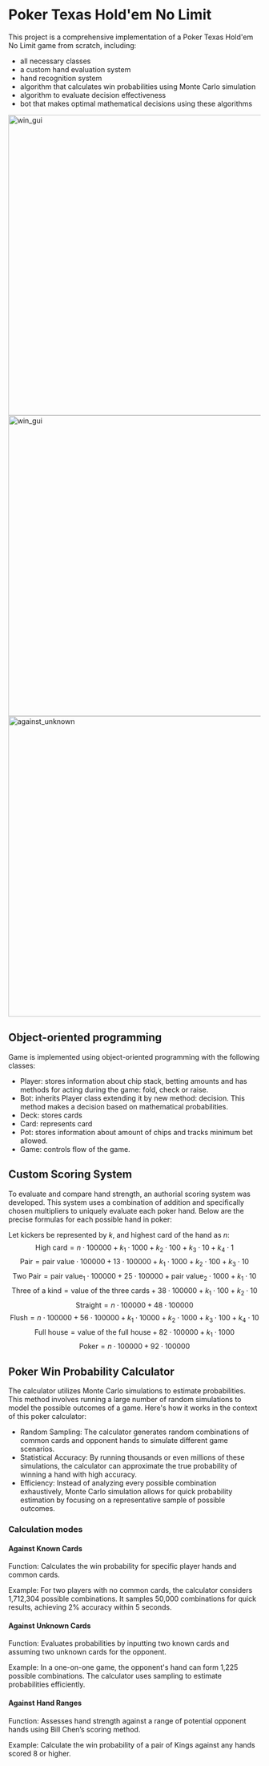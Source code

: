 # Poker Texas Hold'em No Limit

This project is a comprehensive implementation of a Poker Texas Hold'em No Limit game from scratch, including:
- all necessary classes
- a custom hand evaluation system
- hand recognition system
- algorithm that calculates win probabilities using Monte Carlo simulation
- algorithm to evaluate decision effectiveness
- bot that makes optimal mathematical decisions using these algorithms

<img src="https://github.com/MarcinKadziolka/poker/assets/30349386/63ecabde-cf92-49c0-b388-36ef93043e86" width="600" alt="win_gui">

<img src="https://github.com/MarcinKadziolka/poker/assets/30349386/d2ae2c12-7849-431a-af06-98f0c55b7c46" width="600" alt="win_gui">

<img src="https://github.com/MarcinKadziolka/poker/assets/30349386/c0d97b3a-c852-463f-84b5-7078cccf9f47" width="600" alt="against_unknown">


## Object-oriented programming
Game is implemented using object-oriented programming with the following classes:
- Player: stores information about chip stack, betting amounts and has methods for acting during the game: fold, check or raise. 
- Bot: inherits Player class extending it by new method: decision. This method makes a decision based on mathematical probabilities.
- Deck: stores cards
- Card: represents card
- Pot: stores information about amount of chips and tracks minimum bet allowed.
- Game: controls flow of the game.

## Custom Scoring System
To evaluate and compare hand strength, an authorial scoring system was developed. This system uses a combination of addition and specifically chosen multipliers to uniquely evaluate each poker hand. Below are the precise formulas for each possible hand in poker:

Let kickers be represented by $k$, and highest card of the hand as $n$:
$$\text{High card} = n \cdot 100000 + k_1 \cdot 1000 + k_2 \cdot 100 + k_3 \cdot 10 + k_4 \cdot 1$$
$$\text{Pair} = \text{pair value} \cdot 100000 + 13 \cdot 100000 + k_1 \cdot 1000 + k_2 \cdot 100 + k_3 \cdot 10$$
$$\text{Two Pair} = \text{pair value}_1 \cdot 100000 + 25 \cdot 100000 + \text{pair value}_2 \cdot 1000 + k_1 \cdot 10$$
$$\text{Three of a kind} = \text{value of the three cards} + 38 \cdot 100000 + k_1 \cdot 100 + k_2 \cdot 10$$
$$\text{Straight} = n \cdot 100000 + 48 \cdot 100000$$
$$\text{Flush} = n \cdot 100000 + 56 \cdot 100000 + k_1 \cdot 10000 + k_2 \cdot 1000 + k_3 \cdot 100 + k_4 \cdot 10$$
$$\text{Full house} = \text{value of the full house} + 82 \cdot 100000 + k_1 \cdot 1000$$
$$\text{Poker} = n \cdot 100000 + 92 \cdot 100000$$


## Poker Win Probability Calculator
The calculator utilizes Monte Carlo simulations to estimate probabilities. This method involves running a large number of random simulations to model the possible outcomes of a game. Here's how it works in the context of this poker calculator:

- Random Sampling: The calculator generates random combinations of common cards and opponent hands to simulate different game scenarios.
- Statistical Accuracy: By running thousands or even millions of these simulations, the calculator can approximate the true probability of winning a hand with high accuracy.
- Efficiency: Instead of analyzing every possible combination exhaustively, Monte Carlo simulation allows for quick probability estimation by focusing on a representative sample of possible outcomes.

### Calculation modes
#### Against Known Cards
Function: Calculates the win probability for specific player hands and common cards.
   
Example: For two players with no common cards, the calculator considers 1,712,304 possible combinations. It samples 50,000 combinations for quick results, achieving 2% accuracy within 5 seconds.

#### Against Unknown Cards
Function: Evaluates probabilities by inputting two known cards and assuming two unknown cards for the opponent.

Example: In a one-on-one game, the opponent's hand can form 1,225 possible combinations. The calculator uses sampling to estimate probabilities efficiently.

#### Against Hand Ranges
Function: Assesses hand strength against a range of potential opponent hands using Bill Chen’s scoring method.
   
Example: Calculate the win probability of a pair of Kings against any hands scored 8 or higher.
